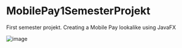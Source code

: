 # MobilePay1SemesterProjekt

First semester projekt.
Creating a Mobile Pay lookalike using JavaFX

![image](https://user-images.githubusercontent.com/57576661/146354028-2cf312ee-082f-48aa-8d1b-5898419ffab3.png)

